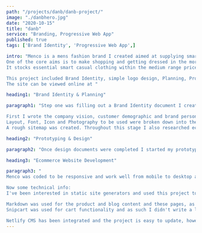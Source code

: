 ```yaml
---
path: "/projects/danb/danb-project/"
image: "./danbhero.jpg"
date: "2020-10-15"
title: "danb"
service: "Branding, Progressive Web App"
published: true
tags: ['Brand Identity', 'Progressive Web App',]

intro: "Menco is a mens fashion brand I created aimed at supplying smart dress to young professionals.
One of the core aims is to make shopping and getting dressed in the morning rush as simple as possible for this demographic.
It stocks essential smart casual clothing within the medium range price bracket embracing essential color tones and well fitting clothing, tees, shorts, jeans, hemleys, polos, pants, shirts etc.

This project included Brand Identity, simple logo design, Planning, Prototyping and Eccomerce web design.
The site can be viewed online at "

heading1: "Brand Identity & Planning"

paragraph1: "Step one was filling out a Brand Identity document I created based on research and previous projects, the aim of which is to gather a base understanding of the project and set the stage for planning and prototyping.

First I wrote the company vision, customer demographic and brand personality. Then brainstormed names, eventuelly coming up with Menco.
Layout, Font, Icon and Photography to be used were broken down into their purpose and seperate documents created for selection or creation. 
A rough sitemap was created. Throughout this stage I also researched ecommerce best practices and made a list of some similar websites to get a sense of industry standards, compitition and to make sure I was creating something original." 

heading2: "Prototyping & Design"

paragraph2: "Once design documents were completed I started my prototyping in adobe xd and photoshop. Basic mobile layouts for each page were created based on the design docs, and then desktop layouts as well as some hero logo and subtitle options were also created, all of which were revisioned after feedback was gathered. At this point I decided to start working on the homepage in html and would come back later to prototype other sections or just use the plan documents, mobile draft and html depending on the complexity of the page."

heading3: "Ecommerce Website Development"

paragraph3: "
Menco was coded to be responsive and work well from mobile to desktop and everything inbetween, text and images scale, animated hamburger menus are used, lazy loading and image optimization etc. The best examples of this are the nav bar, products page and customer care page.

Now some technical info:
I've been interested in static site generators and used this project to test their limits. Challinging myself to create a static eccomerce site, Gatsby, a react based framework, is the static site generator I opted for. After some research react seemed to be the most practical and used JavaScript library, which I thought would transfer well to future projects, and gatsby was the static site generator I saw the most potential in (although Next.js was a close second). 

Markdown was used for the product and blog content and these pages, as well as the list components to display their links, were created programmatically.
Snipcart was used for cart functionality and as such I didn't write a lot of backend code, however I did filter through the content using GraphQl, a data query and manipulation language for APIs.

Netlify CMS has been integrated and the project is easy to update, however after finishing the project and doing more research around the practicalitys of Ecommerce in the real world I would opt for a different development stack, alas the project was a great learning experience with lot's of transferable knowlede gained and I succeded in my challenge of creating a full blown static eccomerece on gatsby. If you have any feedback or questions I'd love to hear from you, Daniel. "
---
```




